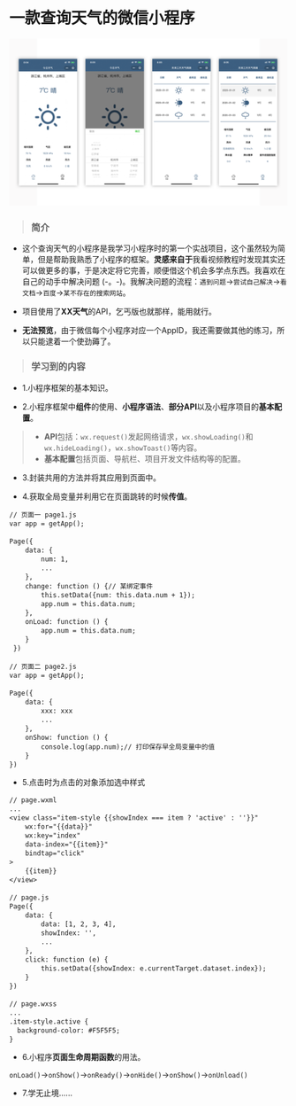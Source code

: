# 一款查询天气的微信小程序
![avatar](docs/images/public_1.png)
> ### 简介

* 这个查询天气的小程序是我学习小程序时的第一个实战项目，这个虽然较为简单，但是帮助我熟悉了小程序的框架。**灵感来自于**我看视频教程时发现其实还可以做更多的事，于是决定将它完善，顺便借这个机会多学点东西。我喜欢在自己的动手中解决问题 (-。-)。我解决问题的流程：``遇到问题``->``尝试自己解决``->``看文档``->``百度``->``某不存在的搜索网站``。

* 项目使用了**XX天气**的API，乞丐版也就那样，能用就行。

* **无法预览**，由于微信每个小程序对应一个AppID，我还需要做其他的练习，所以只能逮着一个使劲薅了。

> ### 学习到的内容

* 1.小程序框架的基本知识。

* 2.小程序框架中**组件**的使用、**小程序语法**、**部分API**以及小程序项目的**基本配置**。
> * **API**包括：``wx.request()``发起网络请求，``wx.showLoading()``和``wx.hideLoading()``，``wx.showToast()``等内容。
> * **基本配置**包括页面、导航栏、项目开发文件结构等的配置。

* 3.封装共用的方法并将其应用到页面中。

* 4.获取全局变量并利用它在页面跳转的时候**传值**。

```
// 页面一 page1.js
var app = getApp();

Page({
	data: {
		num: 1,
		...
	},
	change: function () {// 某绑定事件
		this.setData({num: this.data.num + 1});
		app.num = this.data.num;
	},
	onLoad: function () {
		app.num = this.data.num;
	}
 })

// 页面二 page2.js
var app = getApp();

Page({
	data: {
		xxx: xxx
		...
	},
	onShow: function () {
		console.log(app.num);// 打印保存早全局变量中的值
	}
})
```

* 5.点击时为点击的对象添加选中样式

```
// page.wxml
...
<view class="item-style {{showIndex === item ? 'active' : ''}}"
	wx:for="{{data}}"
	wx:key="index"
	data-index="{{item}}"
	bindtap="click"
>
	{{item}}
</view>

// page.js
Page({
	data: {
		data: [1, 2, 3, 4],
		showIndex: '',
		...
	},
	click: function (e) {
		this.setData({showIndex: e.currentTarget.dataset.index});
	}
})

// page.wxss
...
.item-style.active {
  background-color: #F5F5F5;
}
```

* 6.小程序**页面生命周期函数**的用法。

``onLoad()``->``onShow()``->``onReady()``->``onHide()``->``onShow()``->``onUnload()``

* 7.学无止境......